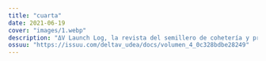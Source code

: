 ```yaml
---
title: "cuarta"
date: 2021-06-19
cover: "images/1.webp"
description: "ΔV Launch Log, la revista del semillero de cohetería y propulsión Delta-V de la Universidad de Antioquia, adscrito al grupo de investigación Astra. Tu revista de ciencia de cohetes en español."
ossuu: "https://issuu.com/deltav_udea/docs/volumen_4_0c328bdbe28249"
---
```

